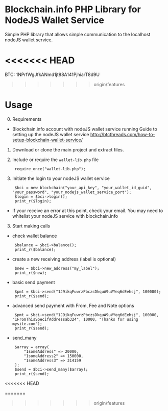 # Blockchain.info PHP Library for NodeJS Wallet Service

Simple PHP library that allows simple communication to the localhost nodeJS wallet service. 

<<<<<<< HEAD
=======
BTC:  1NPrfWgJfkANmd1jt88A141PjhiarT8d9U

>>>>>>> origin/features
# Usage
0. Requirements

 * Blockchain.info account with nodeJS wallet service running
    Guide to setting up the nodeJS wallet service http://btcthreads.com/how-to-setup-blockchain-wallet-service/
 
1. Download or clone the main project and extract files.

2. Include or require the `wallet-lib.php` file

        require_once("wallet-lib.php");

3. Initiate the login to your nodeJS wallet service

        $bci = new blockchain("your_api_key", "your_wallet_id_guid", "your_password", "your_nodejs_wallet_service_port");
		$login = $bci->login();
		print_r($login);

 * If your receive an error at this point, check your email. You may need to whitelist your nodeJS service with blockchain.info
		
3. Start making calls

 * check wallet balance

        $balance = $bci->balance();
		print_r($balance);

 * create a new receiving address (label is optional)
 
		$new = $bci->new_address("my_label");
		print_r($new);
		
 * basic send payment
 
		$pmt = $bci->send("1J9ikqFuwrzPbczsDkquA9uVYeq6dEehsj", 100000);
		print_r($send);
		
 * advanced send payment with From, Fee and Note options
 
		$pmt = $bci->send("1J9ikqFuwrzPbczsDkquA9uVYeq6dEehsj", 100000, "1FromThisSpecifAddressab324", 10000, "Thanks for using mysite.com");
		print_r($send);
		
 * send_many
 
		$array = array(
			"1someAddress" => 20000,
			"1someAddress2" => 150000,
			"1someAddress3" => 314159
		); 
		$send = $bci->send_many($array);
		print_r($send);
	
		
<<<<<<< HEAD
		
=======
		
>>>>>>> origin/features
